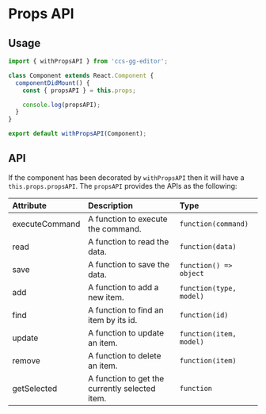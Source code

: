 # Props API

## Usage

```jsx
import { withPropsAPI } from 'ccs-gg-editor';

class Component extends React.Component {
  componentDidMount() {
    const { propsAPI } = this.props;

    console.log(propsAPI);
  }
}

export default withPropsAPI(Component);
```

## API

If the component has been decorated by `withPropsAPI` then it will have a `this.props.propsAPI`. The `propsAPI` provides the APIs as the following:

| Attribute | Description | Type |
| :--- | :--- | :--- |
| executeCommand | A function to execute the command. | `function(command)` |
| read | A function to read the data. | `function(data)` |
| save | A function to save the data. | `function() => object` |
| add | A function to add a new item. | `function(type, model)` |
| find | A function to find an item by its id. | `function(id)` |
| update | A function to update an item. | `function(item, model)` |
| remove | A function to delete an item. | `function(item)` |
| getSelected | A function to get the currently selected item. | `function` |
